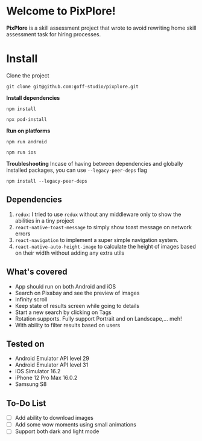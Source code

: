 # Welcome to PixPlore!

**PixPlore** is a skill assessment project that wrote to avoid rewriting home skill assessment task for hiring processes.


# Install

Clone the project

    git clone git@github.com:goff-studio/pixplore.git
  
  **Install dependencies**

    npm install

    npx pod-install

    
**Run on platforms**

    npm run android

    npm run ios

    
**Troubleshooting**
Incase of having between dependencies and globally installed packages, you can use `--legacy-peer-deps` flag

    npm install --legacy-peer-deps

## Dependencies

 1. `redux`: I tried to use `redux` without any middleware only to show the abilities in a tiny project
 2. `react-native-toast-message` to simply show toast message on network errors
 3. `react-navigation` to implement a super simple navigation system.
 4. `react-native-auto-height-image` to calculate the height of images based on their width without adding any extra utils


## What's covered

 - App should run on both Android and iOS
 - Search on Pixabay and see the preview of images
 - Infinity scroll
 - Keep state of results screen while going to details
 - Start a new search by clicking on Tags
 - Rotation supports. Fully support Portrait and on Landscape,... meh!
 - With ability to filter results based on users

## Tested on

- Android Emulator API level 29
- Android Emulator API level 31
- iOS Simulator 16.2
- iPhone 12 Pro Max 16.0.2
- Samsung S8

## To-Do List

 - [ ] Add ability to download images
 - [ ] Add some wow moments using small animations
 - [ ] Support both dark and light mode
